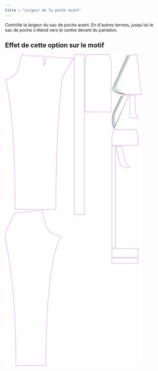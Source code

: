 ```yaml
---
titre : "Largeur de la poche avant"
---
```


Contrôle la largeur du sac de poche avant. En d'autres termes, jusqu'où le sac de poche s'étend vers le centre devant du pantalon.

## Effet de cette option sur le motif

![Cette image montre l'effet de cette option en superposant plusieurs variantes qui ont une valeur différente pour cette option](charlie_frontpocketwidth_sample.svg "Effet de cette option sur le modèle")
